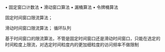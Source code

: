 • 固定窗口计数法
• 滑动窗口算法
• 漏桶算法
• 令牌桶算法



固定时间窗口限流算法；

滑动时间窗口限流算法；
循环队列

基于时间窗口的限流算法，不管是固定时间窗口还是滑动时间窗口，只能在选定的时间粒度上限流，对选定时间粒度内的更加细粒度的访问频率不做限制

